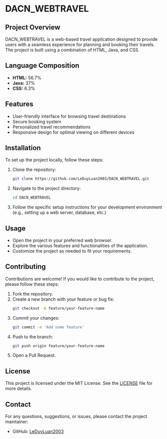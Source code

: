 # DACN_WEBTRAVEL

## Project Overview

DACN_WEBTRAVEL is a web-based travel application designed to provide users with a seamless experience for planning and booking their travels. The project is built using a combination of HTML, Java, and CSS.

## Language Composition

- **HTML:** 56.7%
- **Java:** 37%
- **CSS:** 6.3%

## Features

- User-friendly interface for browsing travel destinations
- Secure booking system
- Personalized travel recommendations
- Responsive design for optimal viewing on different devices

## Installation

To set up the project locally, follow these steps:

1. Clone the repository:
   ```bash
   git clone https://github.com/LeDuyLuan2003/DACN_WEBTRAVEL.git
   ```

2. Navigate to the project directory:
   ```bash
   cd DACN_WEBTRAVEL
   ```

3. Follow the specific setup instructions for your development environment (e.g., setting up a web server, database, etc.)

## Usage

- Open the project in your preferred web browser.
- Explore the various features and functionalities of the application.
- Customize the project as needed to fit your requirements.

## Contributing

Contributions are welcome! If you would like to contribute to the project, please follow these steps:

1. Fork the repository.
2. Create a new branch with your feature or bug fix:
   ```bash
   git checkout -b feature/your-feature-name
   ```
3. Commit your changes:
   ```bash
   git commit -m 'Add some feature'
   ```
4. Push to the branch:
   ```bash
   git push origin feature/your-feature-name
   ```
5. Open a Pull Request.

## License

This project is licensed under the MIT License. See the [LICENSE](LICENSE) file for more details.

## Contact

For any questions, suggestions, or issues, please contact the project maintainer:

- GitHub: [LeDuyLuan2003](https://github.com/LeDuyLuan2003)
